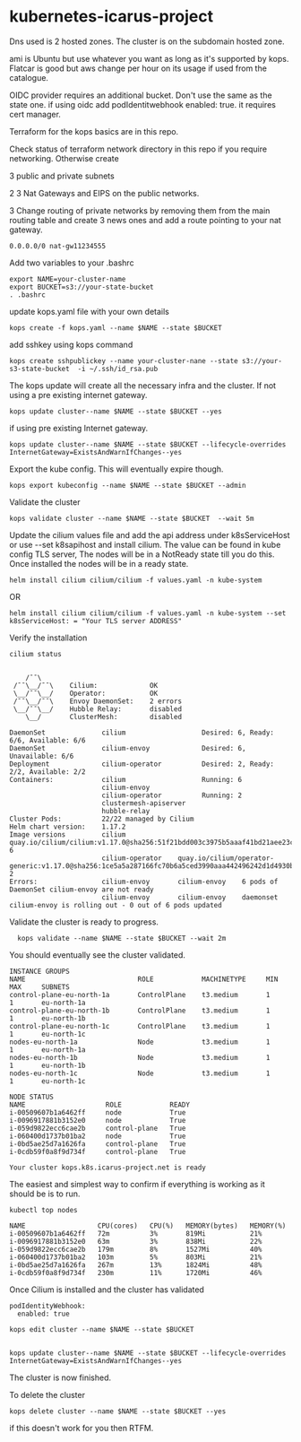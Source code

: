 # kubernetes-icarus-project



Dns used is 2 hosted zones. 
The cluster is on the subdomain hosted zone. 

ami is Ubuntu but use whatever you want as long as it's supported by kops. Flatcar is good but aws change per hour on its usage if used from the catalogue.  

OIDC provider requires an additional bucket. Don't use the same as the state one. if using oidc add podIdentitwebhook enabled: true. it requires cert manager. 

Terraform for the kops basics are in this repo. 

Check status of terraform  network directory in this repo if you require networking. 
Otherwise create

 3 public and private subnets
 
2 3 Nat Gateways and EIPS on the public networks.

3  Change routing of private networks by removing them from the main routing table and create 3 news ones and add a route pointing to your nat gateway.
```
0.0.0.0/0 nat-gw11234555
```


Add two variables to your .bashrc  

```
export NAME=your-cluster-name
export BUCKET=s3://your-state-bucket
. .bashrc
```


update  kops.yaml file with your own details 

```
kops create -f kops.yaml --name $NAME --state $BUCKET
```

add sshkey using kops command 

```
kops create sshpublickey --name your-cluster-nane --state s3://your-s3-state-bucket  -i ~/.ssh/id_rsa.pub 
```

The kops update will create all the necessary infra and the cluster.  If not using a pre existing internet gateway.
```
kops update cluster--name $NAME --state $BUCKET --yes
```

if using pre existing Internet gateway.
```
kops update cluster--name $NAME --state $BUCKET --lifecycle-overrides InternetGateway=ExistsAndWarnIfChanges--yes
```

Export the kube config. This will eventually expire though.
```
kops export kubeconfig --name $NAME --state $BUCKET --admin
```
Validate the cluster
```
kops validate cluster --name $NAME --state $BUCKET  --wait 5m
```

Update the cilium values file and add the api address under k8sServiceHost or use --set k8sapihost and install cilium. The value can be found in kube config TLS server,  The nodes will be in a NotReady state till you do this.  Once installed the nodes will be in a ready state.
```
helm install cilium cilium/cilium -f values.yaml -n kube-system
```
OR
```
helm install cilium cilium/cilium -f values.yaml -n kube-system --set k8sServiceHost: = "Your TLS server ADDRESS"
```
Verify the installation
```
cilium status


    /¯¯\
 /¯¯\__/¯¯\    Cilium:             OK                                                                                                                                                                                                      
 \__/¯¯\__/    Operator:           OK
 /¯¯\__/¯¯\    Envoy DaemonSet:    2 errors
 \__/¯¯\__/    Hubble Relay:       disabled
    \__/       ClusterMesh:        disabled

DaemonSet              cilium                   Desired: 6, Ready: 6/6, Available: 6/6
DaemonSet              cilium-envoy             Desired: 6, Unavailable: 6/6
Deployment             cilium-operator          Desired: 2, Ready: 2/2, Available: 2/2
Containers:            cilium                   Running: 6
                       cilium-envoy             
                       cilium-operator          Running: 2
                       clustermesh-apiserver    
                       hubble-relay             
Cluster Pods:          22/22 managed by Cilium
Helm chart version:    1.17.2
Image versions         cilium             quay.io/cilium/cilium:v1.17.0@sha256:51f21bdd003c3975b5aaaf41bd21aee23cc08f44efaa27effc91c621bc9d8b1d: 6
                       cilium-operator    quay.io/cilium/operator-generic:v1.17.0@sha256:1ce5a5a287166fc70b6a5ced3990aaa442496242d1d4930b5a3125e44cccdca8: 2
Errors:                cilium-envoy       cilium-envoy    6 pods of DaemonSet cilium-envoy are not ready
                       cilium-envoy       cilium-envoy    daemonset cilium-envoy is rolling out - 0 out of 6 pods updated

```


Validate the cluster is ready to progress.
```
  kops validate --name $NAME --state $BUCKET --wait 2m
```
You should eventually see  the cluster validated.
```
INSTANCE GROUPS
NAME                            ROLE            MACHINETYPE     MIN     MAX     SUBNETS
control-plane-eu-north-1a       ControlPlane    t3.medium       1       1       eu-north-1a
control-plane-eu-north-1b       ControlPlane    t3.medium       1       1       eu-north-1b
control-plane-eu-north-1c       ControlPlane    t3.medium       1       1       eu-north-1c
nodes-eu-north-1a               Node            t3.medium       1       1       eu-north-1a
nodes-eu-north-1b               Node            t3.medium       1       1       eu-north-1b
nodes-eu-north-1c               Node            t3.medium       1       1       eu-north-1c

NODE STATUS
NAME                    ROLE            READY
i-00509607b1a6462ff     node            True
i-0096917881b3152e0     node            True
i-059d9822ecc6cae2b     control-plane   True
i-060400d1737b01ba2     node            True
i-0bd5ae25d7a1626fa     control-plane   True
i-0cdb59f0a8f9d734f     control-plane   True

Your cluster kops.k8s.icarus-project.net is ready
```

The easiest and simplest way to confirm if everything is working as it should be is to run.  
```
kubectl top nodes

NAME                  CPU(cores)   CPU(%)   MEMORY(bytes)   MEMORY(%)   
i-00509607b1a6462ff   72m          3%       819Mi           21%         
i-0096917881b3152e0   63m          3%       838Mi           22%         
i-059d9822ecc6cae2b   179m         8%       1527Mi          40%         
i-060400d1737b01ba2   103m         5%       803Mi           21%         
i-0bd5ae25d7a1626fa   267m         13%      1824Mi          48%         
i-0cdb59f0a8f9d734f   230m         11%      1720Mi          46%

```

Once Cilium is installed and the cluster has validated 

```
podIdentityWebhook:
  enabled: true
```

```
kops edit cluster --name $NAME --state $BUCKET


kops update cluster--name $NAME --state $BUCKET --lifecycle-overrides InternetGateway=ExistsAndWarnIfChanges--yes
```
  
The cluster is now finished. 


To delete the cluster
```
kops delete cluster --name $NAME --state $BUCKET --yes
```

 
if this doesn't work for you then RTFM. 
